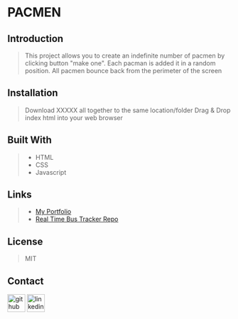 # **PACMEN**

## Introduction
> This project allows you to create an indefinite number of pacmen by clicking button "make one". Each pacman is added it in a random position. All pacmen bounce back from the perimeter of the screen

## Installation
>  Download XXXXX all together to the same location/folder
>  Drag & Drop index html into your web browser

## Built With
>- HTML
>- CSS
>- Javascript

## Links
>- [My Portfolio](https://github.com/martha-moreno/martha-moreno.github.io)
>- [Real Time Bus Tracker Repo](https://github.com/martha-moreno/PacMen)

## License
> MIT

## Contact
  [<img src='https://cdn.jsdelivr.net/npm/simple-icons@3.0.1/icons/github.svg' alt='github' height='40'>](https://github.com/martha-moreno/martha-moreno.github.io)  [<img src='https://cdn.jsdelivr.net/npm/simple-icons@3.0.1/icons/linkedin.svg' alt='linkedin' height='40'>](https://www.linkedin.com/in/martha-gissela-moreno/)  

